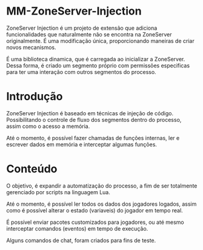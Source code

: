 # MM-ZoneServer-Injection

ZoneServer Injection é um projeto de extensão que adiciona funcionalidades que naturalmente não se encontra na ZoneServer originalmente.
É uma modificação única, proporcionando maneiras de criar novos mecanismos.

É uma biblioteca dinamica, que é carregada ao inicializar a ZoneServer. Dessa forma, é criado um segmento próprio com permissões especificas
para ter uma interação com outros segmentos do processo.


# Introdução
ZoneServer Injection é baseado em técnicas de injeção de código. Possibilitando o controle de fluxo dos segmentos dentro do processo, assim
como o acesso a memória. 

Até o momento, é possível fazer chamadas de funções internas, ler e escrever dados em memória e interceptar algumas funções.

# Conteúdo
O objetivo, é expandir a automatização do processo, a fim de ser totalmente gerenciado por scripts na linguagem Lua. 

Até o momento, é possível ler todos os dados dos jogadores logados, assim como é possível alterar o estado (variaveis) do jogador em tempo
real. 

É possível enviar pacotes customizados para jogadores, ou até mesmo interceptar comandos (eventos) em tempo de execução. 

Alguns comandos de chat, foram criados para fins de teste.




